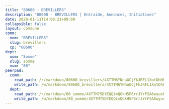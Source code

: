 ```yaml
---
title: "80600 - BREVILLERS"
description: "80600 - BREVILLERS | Entraide, Annonces, Initiatives"
date: 2020-01-11T14:09:21+09:00
collapsible: false
layout: commune
comm:
  nom: "BREVILLERS"
  slug: brevillers
  cp: "80600"
dept:
  nom: "Somme"
  slug: somme
  num: "80"
peerpad:
  comm:
    read_path: /r/markdown/80600_brevillers/4XTTM6YNhuGCjFkJRFL1XotDhHPtatzkSEdigtx1rFhQu4BRg
    write_path: /w/markdown/80600_brevillers/4XTTM6YNhuGCjFkJRFL1XotDhHPtatzkSEdigtx1rFhQu4BRg-K3TgUHZVXHXmQeM6mcQzDks2eRkwrV67oHVtY2p6YLB9uHLsyKF9nzFrdiGUfQ4FCJsagt4L5LiRQ4mqZYHUpG1e4s7rVX3JMoSAmyPhRsA6Wim65hPPgp7rnoTB4UbkK97BRGDc
  dept:
    read_path: /r/markdown/80_somme/4XTTM75DYEQQimQGkH5F6rrJYrFSA6wyuekdgioEx7v45YjSw
    write_path: /w/markdown/80_somme/4XTTM75DYEQQimQGkH5F6rrJYrFSA6wyuekdgioEx7v45YjSw-K3TgTuB1DbUNHuFo9Fhh6JTUriPx8E5izGkmw9RSNTjUtMFPoZhqqp87szE8th3EytWSHGdhUuQUPjam8aJZh1SdH8pL3ibgUbMdNhU17kjAmSa49LMB2GjXvVwDVurE8mgce3XM
---
```


